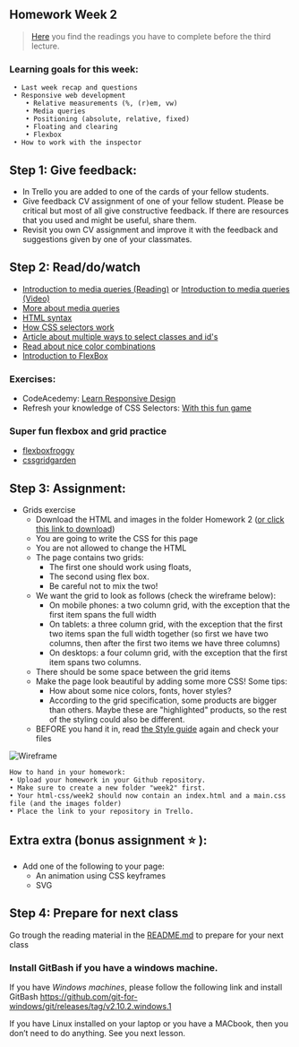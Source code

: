 ## Homework Week 2

>[Here](/Week2/README.md) you find the readings you have to complete before the third lecture.

### Learning goals for this week:
```
 • Last week recap and questions
 • Responsive web development
    • Relative measurements (%, (r)em, vw)
    • Media queries
    • Positioning (absolute, relative, fixed)
    • Floating and clearing
    • Flexbox
 • How to work with the inspector
```

## Step 1: Give feedback:

- In Trello you are added to one of the cards of your fellow students.
- Give feedback CV assignment of one of your fellow student. Please be critical but most of all give constructive feedback. If there are resources that you used and might be useful, share them.
- Revisit you own CV assignment and improve it with the feedback and suggestions given by one of your classmates.  

## Step 2: Read/do/watch
 - [Introduction to media queries (Reading)](https://www.sitepoint.com/creating-media-queries-for-responsive-web-designs/) or [Introduction to media queries (Video)](https://www.youtube.com/watch?v=fA1NW-T1QXc)
 - [More about media queries](https://css-tricks.com/css-media-queries/)
 - [HTML syntax](http://www.w3schools.com/html/html5_syntax.asp)
 - [How CSS selectors work](https://css-tricks.com/how-css-selectors-work/)
 - [Article about multiple ways to select classes and id's](https://css-tricks.com/multiple-class-id-selectors)
 - [Read about nice color combinations](http://www.colorcombos.com/index.html)
 - [Introduction to FlexBox](https://www.youtube.com/watch?v=sewV3LsmoXI)

### Exercises:
 - CodeAcedemy: [Learn Responsive Design](https://www.codecademy.com/learn/learn-responsive-design)
 - Refresh your knowledge of CSS Selectors: [With this fun game](https://flukeout.github.io/)

### Super fun flexbox and grid practice
 - [flexboxfroggy](https://flexboxfroggy.com/)
 - [cssgridgarden](http://cssgridgarden.com/)

## Step 3: Assignment:

 - Grids exercise
    - Download the HTML and images in the folder Homework 2 ([or click this link to download](https://minhaskamal.github.io/DownGit/#/home?url=https://github.com/SocialHackersCodeSchool/HTML-CSS/tree/master/Week2/Homework2))
    - You are going to write the CSS for this page
    - You are not allowed to change the HTML
    - The page contains two grids:
      - The first one should work using floats,
      - The second using flex box.
      - Be careful not to mix the two!
    - We want the grid to look as follows (check the wireframe below):
      - On mobile phones: a two column grid, with the exception that the first item spans the full width
      - On tablets: a three column grid, with the exception that the first two items span the full width together (so first we have two columns, then after the first two items we have three columns)
      - On desktops: a four column grid, with the exception that the first item spans two columns.
    - There should be some space between the grid items
    - Make the page look beautiful by adding some more CSS! Some tips:
      - How about some nice colors, fonts, hover styles?
      - According to the grid specification, some products are bigger than others. Maybe these are "highlighted" products, so the rest of the styling could also be different.
    - BEFORE you hand it in, read [the Style guide](http://www.w3schools.com/html/html5_syntax.asp) again and check your files

![Wireframe](assets/wireframe.png)

```
How to hand in your homework:
• Upload your homework in your Github repository.
• Make sure to create a new folder "week2" first.
• Your html-css/week2 should now contain an index.html and a main.css file (and the images folder)
• Place the link to your repository in Trello.
```

## Extra extra (bonus assignment :star: ):

- Add one of the following to your page:
    - An animation using CSS keyframes
    - SVG

## Step 4: Prepare for next class

Go trough the reading material in the [README.md](/Week2/README.md) to prepare for your next class

### Install GitBash if you have a windows machine.

If you have *Windows machines*, please follow the following link and install GitBash https://github.com/git-for-windows/git/releases/tag/v2.10.2.windows.1

If you have Linux installed on your laptop or you have a MACbook, then you don’t need to do anything. See you next lesson.
